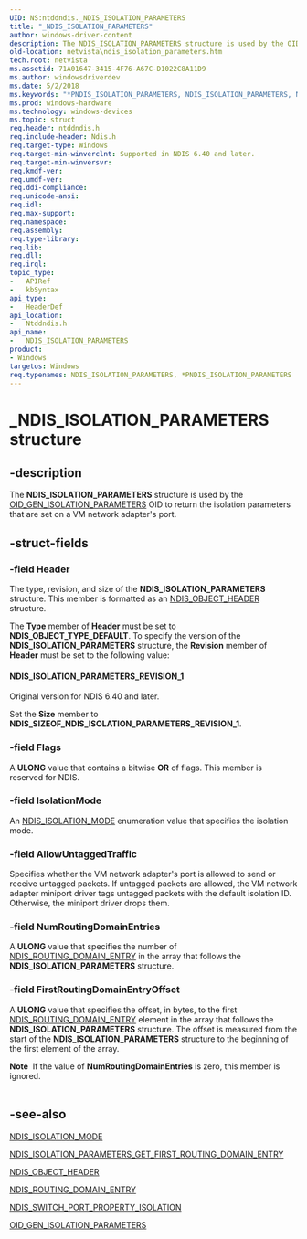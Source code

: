 ```yaml
---
UID: NS:ntddndis._NDIS_ISOLATION_PARAMETERS
title: "_NDIS_ISOLATION_PARAMETERS"
author: windows-driver-content
description: The NDIS_ISOLATION_PARAMETERS structure is used by the OID_GEN_ISOLATION_PARAMETERS OID to return the isolation parameters that are set on a VM network adapter's port.
old-location: netvista\ndis_isolation_parameters.htm
tech.root: netvista
ms.assetid: 71A01647-3415-4F76-A67C-D1022C8A11D9
ms.author: windowsdriverdev
ms.date: 5/2/2018
ms.keywords: "*PNDIS_ISOLATION_PARAMETERS, NDIS_ISOLATION_PARAMETERS, NDIS_ISOLATION_PARAMETERS structure [Network Drivers Starting with Windows Vista], PNDIS_ISOLATION_PARAMETERS, PNDIS_ISOLATION_PARAMETERS structure pointer [Network Drivers Starting with Windows Vista], _NDIS_ISOLATION_PARAMETERS, netvista.ndis_isolation_parameters, ntddndis/NDIS_ISOLATION_PARAMETERS, ntddndis/PNDIS_ISOLATION_PARAMETERS"
ms.prod: windows-hardware
ms.technology: windows-devices
ms.topic: struct
req.header: ntddndis.h
req.include-header: Ndis.h
req.target-type: Windows
req.target-min-winverclnt: Supported in NDIS 6.40 and later.
req.target-min-winversvr: 
req.kmdf-ver: 
req.umdf-ver: 
req.ddi-compliance: 
req.unicode-ansi: 
req.idl: 
req.max-support: 
req.namespace: 
req.assembly: 
req.type-library: 
req.lib: 
req.dll: 
req.irql: 
topic_type:
-	APIRef
-	kbSyntax
api_type:
-	HeaderDef
api_location:
-	Ntddndis.h
api_name:
-	NDIS_ISOLATION_PARAMETERS
product:
- Windows
targetos: Windows
req.typenames: NDIS_ISOLATION_PARAMETERS, *PNDIS_ISOLATION_PARAMETERS
---
```


# _NDIS_ISOLATION_PARAMETERS structure


## -description


The <b>NDIS_ISOLATION_PARAMETERS</b> structure is used by the <a href="https://msdn.microsoft.com/library/windows/hardware/dn383690">OID_GEN_ISOLATION_PARAMETERS</a> OID to return the isolation parameters that are set on a VM network adapter's port.


## -struct-fields




### -field Header

The type, revision, and size of the <b>NDIS_ISOLATION_PARAMETERS</b>  structure. This member is formatted as an <a href="https://msdn.microsoft.com/library/windows/hardware/ff566588">NDIS_OBJECT_HEADER</a> structure.

The <b>Type</b> member of <b>Header</b> must be set to <b>NDIS_OBJECT_TYPE_DEFAULT</b>. To specify the version of the <b>NDIS_ISOLATION_PARAMETERS</b> structure, the <b>Revision</b> member of <b>Header</b> must be set to the following value: 





#### NDIS_ISOLATION_PARAMETERS_REVISION_1

Original version for NDIS 6.40 and later.

Set the <b>Size</b> member to <b>NDIS_SIZEOF_NDIS_ISOLATION_PARAMETERS_REVISION_1</b>.


### -field Flags

A <b>ULONG</b> value that contains a bitwise <b>OR</b> of flags. This member is reserved for NDIS.




### -field IsolationMode

An <a href="https://msdn.microsoft.com/library/windows/hardware/dn383677">NDIS_ISOLATION_MODE</a> enumeration value that specifies the isolation mode.


### -field AllowUntaggedTraffic

Specifies whether the VM network adapter's port is allowed to send or receive untagged packets. If untagged packets are allowed, the VM network adapter miniport driver tags untagged packets with the default isolation ID. Otherwise, the miniport driver drops them.


### -field NumRoutingDomainEntries

A <b>ULONG</b> value that specifies the number of <a href="https://msdn.microsoft.com/library/windows/hardware/dn383681">NDIS_ROUTING_DOMAIN_ENTRY</a> in the array that follows the <b>NDIS_ISOLATION_PARAMETERS</b> structure.


### -field FirstRoutingDomainEntryOffset

A <b>ULONG</b> value that specifies the offset, in bytes, to the first <a href="https://msdn.microsoft.com/library/windows/hardware/dn383681">NDIS_ROUTING_DOMAIN_ENTRY</a> element in the array that follows the <b>NDIS_ISOLATION_PARAMETERS</b> structure. The offset is measured from the start of the <b>NDIS_ISOLATION_PARAMETERS</b> structure to the beginning of the first element of the array.

<div class="alert"><b>Note</b>  If the value of <b>NumRoutingDomainEntries</b> is zero, this member is ignored.</div>
<div> </div>

## -see-also




<a href="https://msdn.microsoft.com/library/windows/hardware/dn383677">NDIS_ISOLATION_MODE</a>



<a href="https://msdn.microsoft.com/library/windows/hardware/dn383680">NDIS_ISOLATION_PARAMETERS_GET_FIRST_ROUTING_DOMAIN_ENTRY</a>



<a href="https://msdn.microsoft.com/library/windows/hardware/ff566588">NDIS_OBJECT_HEADER</a>



<a href="https://msdn.microsoft.com/library/windows/hardware/dn383681">NDIS_ROUTING_DOMAIN_ENTRY</a>



<a href="https://msdn.microsoft.com/library/windows/hardware/dn383687">NDIS_SWITCH_PORT_PROPERTY_ISOLATION</a>



<a href="https://msdn.microsoft.com/library/windows/hardware/dn383690">OID_GEN_ISOLATION_PARAMETERS</a>
 

 

